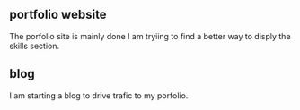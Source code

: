 ## portfolio website

The porfolio site is mainly done I am tryiing to find a better way to disply the skills section.

## blog 
I am starting a blog to drive trafic to my porfolio.
